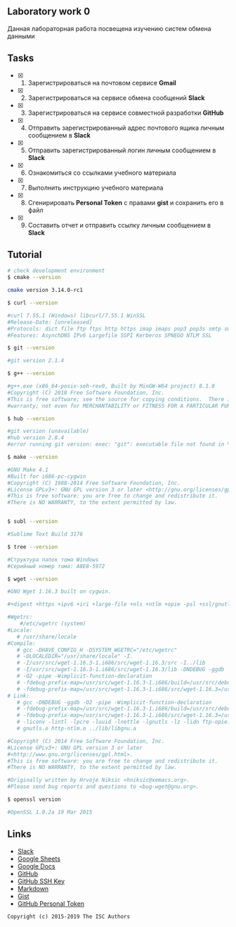## Laboratory work 0

Данная лабораторная работа посвещена изучению систем обмена данными

## Tasks

- [x] 1. Зарегистрироваться на почтовом сервисе **Gmail**
- [x] 2. Зарегистрироваться на сервисе обмена сообщений **Slack**
- [x] 3. Зарегистрироваться на сервисе совместной разработки **GitHub**
- [x] 4. Отправить зарегистрированный адрес почтового ящика личным сообщением в **Slack**
- [x] 5. Отправить зарегистрированный логин личным сообщением в **Slack**
- [x] 6. Ознакомиться со ссылками учебного материала
- [x] 7. Выполнить инструкцию учебного материала
- [x] 8. Сгенирировать **Personal Token** с правами **gist** и сохранить его в файл
- [x] 9. Составить отчет и отправить ссылку личным сообщением в **Slack**

## Tutorial

```sh
# check development environment
$ cmake --version

cmake version 3.14.0-rc1

$ curl --version

#curl 7.55.1 (Windows) libcurl/7.55.1 WinSSL
#Release-Date: [unreleased]
#Protocols: dict file ftp ftps http https imap imaps pop3 pop3s smtp smtps telnet tftp
#Features: AsynchDNS IPv6 Largefile SSPI Kerberos SPNEGO NTLM SSL

$ git --version

#git version 2.1.4

$ g++ --version

#g++.exe (x86_64-posix-seh-rev0, Built by MinGW-W64 project) 8.1.0
#Copyright (C) 2018 Free Software Foundation, Inc.
#This is free software; see the source for copying conditions.  There is NO
#warranty; not even for MERCHANTABILITY or FITNESS FOR A PARTICULAR PURPOSE.

$ hub --version

#git version (unavailable)
#hub version 2.8.4
#error running git version: exec: "git": executable file not found in %PATH%

$ make --version

#GNU Make 4.1
#Built for i686-pc-cygwin
#Copyright (C) 1988-2014 Free Software Foundation, Inc.
#License GPLv3+: GNU GPL version 3 or later <http://gnu.org/licenses/gpl.html>
#This is free software: you are free to change and redistribute it.
#There is NO WARRANTY, to the extent permitted by law.


$ subl --version

#Sublime Text Build 3176

$ tree --version

#Структура папок тома Windows
#Серийный номер тома: A8E8-5972

$ wget --version

#GNU Wget 1.16.3 built on cygwin.

#+digest +https +ipv6 +iri +large-file +nls +ntlm +opie -psl +ssl/gnutls

#Wgetrc:
    #/etc/wgetrc (system)
#Locale:
   # /usr/share/locale
#Compile:
   # gcc -DHAVE_CONFIG_H -DSYSTEM_WGETRC="/etc/wgetrc"
   # -DLOCALEDIR="/usr/share/locale" -I.
   # -I/usr/src/wget-1.16.3-1.i686/src/wget-1.16.3/src -I../lib
   # -I/usr/src/wget-1.16.3-1.i686/src/wget-1.16.3/lib -DNDEBUG -ggdb
   # -O2 -pipe -Wimplicit-function-declaration
   # -fdebug-prefix-map=/usr/src/wget-1.16.3-1.i686/build=/usr/src/debug/wget-1.16.3-1
   # -fdebug-prefix-map=/usr/src/wget-1.16.3-1.i686/src/wget-1.16.3=/usr/src/debug/wget-1.16.3-1
# Link:
   # gcc -DNDEBUG -ggdb -O2 -pipe -Wimplicit-function-declaration
   # -fdebug-prefix-map=/usr/src/wget-1.16.3-1.i686/build=/usr/src/debug/wget-1.16.3-1
   # -fdebug-prefix-map=/usr/src/wget-1.16.3-1.i686/src/wget-1.16.3=/usr/src/debug/wget-1.16.3-1
   # -liconv -lintl -lpcre -luuid -lnettle -lgnutls -lz -lidn ftp-opie.o
   # gnutls.o http-ntlm.o ../lib/libgnu.a

#Copyright (C) 2014 Free Software Foundation, Inc.
#License GPLv3+: GNU GPL version 3 or later
#<http://www.gnu.org/licenses/gpl.html>.
#This is free software: you are free to change and redistribute it.
#There is NO WARRANTY, to the extent permitted by law.

#Originally written by Hrvoje Niksic <hniksic@xemacs.org>.
#Please send bug reports and questions to <bug-wget@gnu.org>.

$ openssl version 

#OpenSSL 1.0.2a 19 Mar 2015

```

## Links

- [Slack](https://slack.com)
- [Google Sheets](https://www.google.ru/intl/ru/sheets/about/)
- [Google Docs](https://www.google.ru/intl/ru/docs/about/)
- [GitHub](https://github.com)
- [GitHub SSH Key](https://help.github.com/articles/generating-a-new-ssh-key-and-adding-it-to-the-ssh-agent/)
- [Markdown](https://stackedit.io)
- [Gist](https://gist.github.com)
- [GitHub Personal Token](https://github.com/settings/tokens/new)


```
Copyright (c) 2015-2019 The ISC Authors
```
